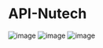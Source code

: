 # API-Nutech
![image](https://github.com/RamadhanRzq/API-Nutech/assets/55622076/d0ad369f-95a7-459c-bd67-b304ddc1b342)
![image](https://github.com/RamadhanRzq/API-Nutech/assets/55622076/27f8e35e-7104-4d5f-a87d-c837987c1421)
![image](https://github.com/RamadhanRzq/API-Nutech/assets/55622076/fff975e3-8f15-4a23-814b-38aada5aa930)


